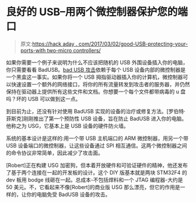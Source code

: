 # 良好的 USB–用两个微控制器保护您的端口

> 原文:[https://hack aday . com/2017/03/02/good-USB-protecting-your-ports-with two-micro controllers/](https://hackaday.com/2017/03/02/good-usb-protecting-your-ports-with-two-microcontrollers/)

如果你需要一个例子来说明为什么不应该把随机的 USB 外围设备插入你的电脑，你只需要看看 BadUSB。[bad USB 攻击](http://hackaday.com/2014/10/05/badusb-means-were-all-screwed/)依赖于每个 USB 设备内部的微控制器是一个黑盒这一事实。如果你将一个 USB 拇指驱动器插入你的计算机，微控制器可以快速设置一个额外的网络接口，将你的所有流量转发到攻击者的服务器，并仍然保持在驱动器上提供所有这些文件和文档。你想要一个每个文件都带病毒的 u 盘吗？坏的 USB 可以做到这一点。

到目前为止，还没有针对使用 BadUSB 实现的设备的治疗或修复方法。[罗伯特·菲斯克]刚刚推出了第一个预防性 USB 设备，旨在防止 BadUSB 进入你的电脑。他称之为 USG，它基本上是 USB 设备的硬件防火墙。

系统的基本设计是这样的:用一个带 USB 主机端口的 ARM 微控制器，用另一个带 USB 设备端口的微控制器，让这些设备通过 SPI 相互通信。这两个微控制器之间的命令协议非常简单，因此减少了攻击面。

[Robert]正在构建 USG 加密狗，但本着开放硬件和可验证硬件的精神，他还发布了基于两个连接在一起的开发板的设计。这个 DIY 版基本就是两块 STM32F4 的 dev 板用 bodge 线砸在一起。总成本-不包括焊料和一个 JTAG 编程器-大约是 50 美元。不，它看起来不像[Robert]的商业版 USG 那么漂亮，但它的作用是一样的，让你的电脑免受 BadUSB 设备的攻击。